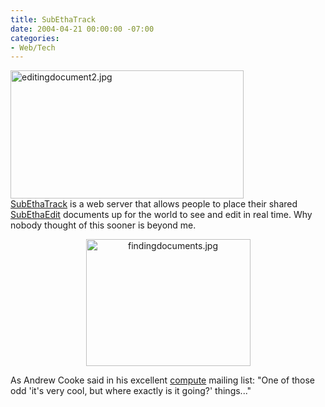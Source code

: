 ```yaml
---
title: SubEthaTrack
date: 2004-04-21 00:00:00 -07:00
categories:
- Web/Tech
---
```


<p>
<img alt="editingdocument2.jpg" src="http://notes.torrez.org/editingdocument2.jpg" width="373" height="205" border="0" align="center" /><br /><a href="http://www.subethatrack.com/">SubEthaTrack</a> is a web server that allows people to place their shared <a href="http://www.codingmonkeys.de/">SubEthaEdit</a> documents up for the world to see and edit in real time. Why nobody thought of this sooner is beyond me.
</p>
<p style="text-align:center">
<img align="center" alt="findingdocuments.jpg" src="http://notes.torrez.org/findingdocuments.jpg" width="263" height="203" border="0" />
</p>
<p>
As Andrew Cooke said in his excellent <a href="http://www.acooke.org/andrew/compute.html">compute</a> mailing list: "One of those odd 'it's very cool, but where exactly is it going?' things..."
</p>
